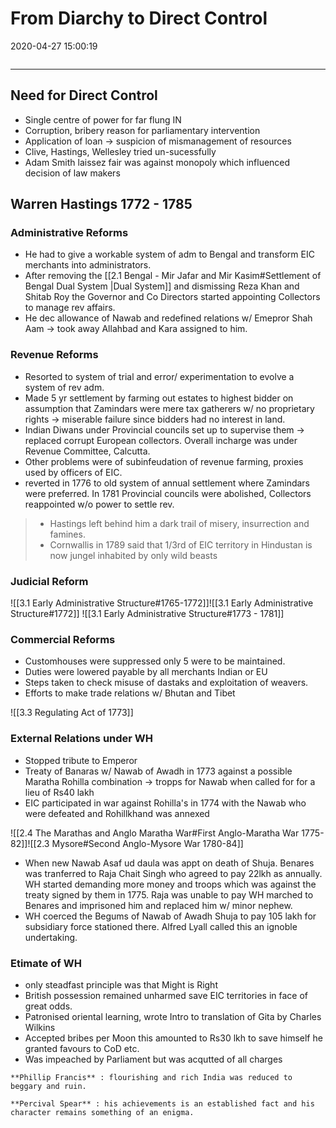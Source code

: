 # From Diarchy to Direct Control

2020-04-27 15:00:19

```toc
```
---

## Need for Direct Control

- Single centre of power for far flung IN
- Corruption, bribery reason for parliamentary intervention
- Application of loan -> suspicion of mismanagement of resources
- Clive, Hastings, Wellesley tried un-sucessfully
- Adam Smith laissez fair was against monopoly which influenced decision of law makers

## Warren Hastings 1772 - 1785

### Administrative Reforms

- He had to give a workable system of adm to Bengal and transform EIC merchants into administrators.
- After removing the [[2.1 Bengal - Mir Jafar and Mir Kasim#Settlement of Bengal Dual System |Dual System]] and dismissing Reza Khan and Shitab Roy the Governor and Co Directors started appointing Collectors to manage rev affairs.
- He dec allowance of Nawab and redefined relations w/ Emepror Shah Aam -> took away Allahbad and Kara assigned to him.

### Revenue Reforms

- Resorted to system of trial and error/ experimentation to evolve a system of rev adm.
- Made 5 yr settlement by farming out estates to highest bidder on assumption that Zamindars were mere tax gatherers w/ no proprietary rights -> miserable failure since bidders had no interest in land.
- Indian Diwans under Provincial councils set up to supervise them -> replaced corrupt European collectors. Overall incharge was under Revenue Committee, Calcutta.
- Other problems were of subinfeudation of revenue farming, proxies used by officers of EIC.
- reverted in 1776 to old system of annual settlement where Zamindars were preferred. In 1781 Provincial councils were abolished, Collectors reappointed w/o power to settle rev.

 > - Hastings left behind him a dark trail of misery, insurrection and famines.
> - Cornwallis in 1789 said that 1/3rd of EIC territory in Hindustan is now jungel inhabited by only wild beasts

### Judicial Reform

![[3.1 Early Administrative Structure#1765-1772]]![[3.1 Early Administrative Structure#1772]]
![[3.1 Early Administrative Structure#1773 - 1781]]

### Commercial Reforms

- Customhouses were suppressed only 5 were to be maintained.
- Duties were lowered payable by all merchants Indian or EU
- Steps taken to check misuse of dastaks and exploitation of weavers.
- Efforts to make trade relations w/ Bhutan and Tibet

![[3.3 Regulating Act of 1773]]

### External Relations under WH

- Stopped tribute to Emperor
- Treaty of Banaras w/ Nawab of Awadh in 1773 against a possible Maratha Rohilla combination -> tropps for Nawab when called for for a lieu of Rs40 lakh
- EIC participated in war against Rohilla's in 1774 with the Nawab who were defeated and Rohillkhand was annexed

![[2.4 The Marathas and Anglo Maratha War#First Anglo-Maratha War 1775-82]]![[2.3 Mysore#Second Anglo-Mysore War 1780-84]]

- When new Nawab Asaf ud daula was appt on death of Shuja. Benares was tranferred to Raja Chait Singh who agreed to pay 22lkh as annually. WH started demanding more money and troops which was against the treaty signed by them in 1775. Raja was unable to pay WH marched to Benares and imprisoned him and replaced him w/ minor nephew.
- WH coerced the Begums of Nawab of Awadh Shuja to pay 105 lakh for subsidiary force stationed there. Alfred Lyall called this an ignoble undertaking.

### Etimate of WH

- only steadfast principle was that Might is Right
- British possession remained unharmed save EIC territories in face of great odds.
- Patronised oriental learning, wrote Intro to translation of Gita by Charles Wilkins
- Accepted bribes per Moon this amounted to Rs30 lkh to save himself he granted favours to CoD etc.
- Was impeached by Parliament but was acqutted of all charges

```ad-Views
**Phillip Francis** : flourishing and rich India was reduced to beggary and ruin.  

**Percival Spear** : his achievements is an established fact and his character remains something of an enigma.

```
